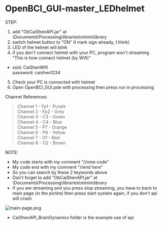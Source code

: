 # OpenBCI_GUI-master_LEDhelmet

STEP:
1. add "ObCaiShenAPI.jar" at \Documents\Processing\libraries\minim\library
2. switch helmet button to "ON" (I mark sign already, I think)
3. LED of the helmet will blink
4. if you don't connect helmet with your PC, program won't streaming
"This is how connect helmet (by Wifi)"
- ssid: CaiShenWifi <br />
  password: caishen1234
5. Check your PC is connected with helmet
6. Open OpenBCI_GUI.pde with processing then press run in processing

Channel References:
> Channel 1 - Fp1 - Purple<br />
> Channel 2 - Fp2 - Grey<br />
> Channel 3 - C3 - Green<br />
> Channel 4 - C4 - Blue<br />
> Channel 5 - P7 - Orange<br />
> Channel 6 - P8 - Yellow<br />
> Channel 7 - O1 - Red<br />
> Channel 8 - O2 - Brown<br />


NOTE:

- My code starts with my comment "//ome code"
- My code end with my comment "//end here"
- So you can search by these 2 keywords above
- Don't forget to add "ObCaiShenAPI.jar" at \Documents\Processing\libraries\minim\library
- If you are streaming and you press stop streaming, you have to back to main page (in the pictire) then press start system again, if you don't api will crash
<img src="https://www.picz.in.th/images/2018/01/25/main-page.png" alt="main-page.png" border="0" />

- CaiShenAPI_BrainDynamics folder is the example use of api
